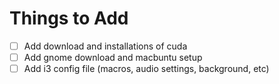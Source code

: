 # Things to Add
- [ ] Add download and installations of cuda
- [ ] Add gnome download and macbuntu setup
- [ ] Add i3 config file (macros, audio settings, background, etc)
